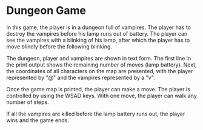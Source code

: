 # Dungeon Game

In this game, the player is in a dungeon full of vampires. The player has to destroy the vampires before his lamp runs out of battery. The player can see the vampires with a blinking of his lamp, after which the player has to move blindly before the following blinking. 

The dungeon, player and vampires are shown in text form. The first line in the print output shows the remaining number of moves (lamp battery). Next, the coordinates of all characters on the map are presented, with the player represented by "@" and the vampires represented by a "v".


Once the game map is printed, the player can make a move. The player is controlled by using the WSAD keys. With one move, the player can walk any number of steps.

If all the vampires are killed before the lamp battery runs out, the player wins and the game ends.


